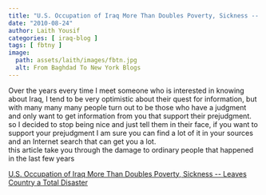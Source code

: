 ```yaml
---
title: "U.S. Occupation of Iraq More Than Doubles Poverty, Sickness -- Leaves Country a Total Disaster"
date: "2010-08-24"
author: Laith Yousif
categories: [ iraq-blog ]
tags: [ fbtny ]
image:
  path: assets/laith/images/fbtn.jpg
  alt: From Baghdad To New York Blogs
---
```


Over the years every time I meet someone who is interested in knowing about Iraq, I tend to be very optimistic about their quest for information, but with many many many people turn out to be those who have a judgment and only want to get information from you that support their prejudgment. so I decided to stop being nice and just tell them in their face, if you want to support your prejudgment I am sure you can find a lot of it in your sources and an Internet search that can get you a lot.  
this article take you through the damage to ordinary people that happened in the last few years

  
[U.S. Occupation of Iraq More Than Doubles Poverty, Sickness -- Leaves Country a Total Disaster](https://www.alternet.org/story/147928/)
